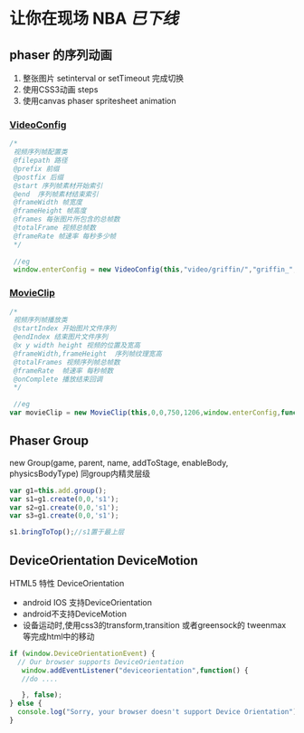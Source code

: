 # 让你在现场 NBA  ***已下线***

## phaser 的序列动画

1. 整张图片 setinterval or  setTimeout 完成切换
2. 使用CSS3动画 steps 
3. 使用canvas phaser spritesheet  animation


### [VideoConfig](https://github.com/Sanchez3/MyProject/blob/76966ee3b9feec8baa2bb186e639487cab1b02aa/NBA/VideoConfig.js)
```js
/*
 视频序列帧配置类
 @filepath 路径
 @prefix 前缀
 @postfix 后缀
 @start 序列帧素材开始索引
 @end  序列帧素材结束索引
 @frameWidth 帧宽度
 @frameHeight 帧高度
 @frames 每张图片所包含的总帧数
 @totalFrame 视频总帧数
 @frameRate 帧速率 每秒多少帧
 */
 
 //eg
 window.enterConfig = new VideoConfig(this,"video/griffin/","griffin_",".jpg",0,14,320,520,9,130,15);

```

### [MovieClip](https://github.com/Sanchez3/MyProject/blob/76966ee3b9feec8baa2bb186e639487cab1b02aa/NBA/MovieClip.js)

```js
/*
 视频序列帧播放类
 @startIndex 开始图片文件序列
 @endIndex 结束图片文件序列
 @x y width height 视频的位置及宽高
 @frameWidth,frameHeight  序列帧纹理宽高
 @totalFrames 视频序列帧总帧数
 @frameRate  帧速率 每秒帧数
 @onComplete 播放结束回调
 */
 
 //eg
var movieClip = new MovieClip(this,0,0,750,1206,window.enterConfig,function(){});
```

## Phaser Group
new Group(game, parent, name, addToStage, enableBody, physicsBodyType)
同group内精灵层级

```js
var g1=this.add.group();
var s1=g1.create(0,0,'s1');
var s2=g1.create(0,0,'s1');
var s3=g1.create(0,0,'s1');

s1.bringToTop();//s1置于最上层
```

## DeviceOrientation DeviceMotion
HTML5 特性 DeviceOrientation
- android IOS 支持DeviceOrientation
- android不支持DeviceMotion
- 设备运动时,使用css3的transform,transition 或者greensock的 tweenmax 等完成html中的移动
```js
if (window.DeviceOrientationEvent) {
  // Our browser supports DeviceOrientation
   window.addEventListener("deviceorientation",function() {
   //do ....

   }, false);
} else {
  console.log("Sorry, your browser doesn't support Device Orientation");
}

```



